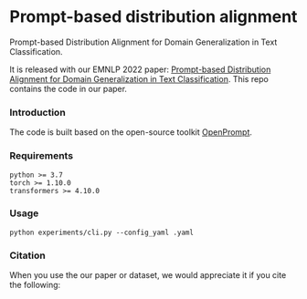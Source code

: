 # Prompt-based distribution alignment
Prompt-based Distribution Alignment for Domain Generalization in Text Classification.

It is released with our EMNLP 2022 paper: [Prompt-based Distribution Alignment for Domain Generalization in Text Classification](). This repo contains the code in our paper. 


### Introduction
The code is built based on the open-source toolkit [OpenPrompt](https://github.com/thunlp/OpenPrompt). 

### Requirements
```
python >= 3.7
torch >= 1.10.0
transformers >= 4.10.0
```

### Usage
```
python experiments/cli.py --config_yaml .yaml 
```

  


### Citation
When you use the our paper or dataset, we would appreciate it if you cite the following:
```
```
